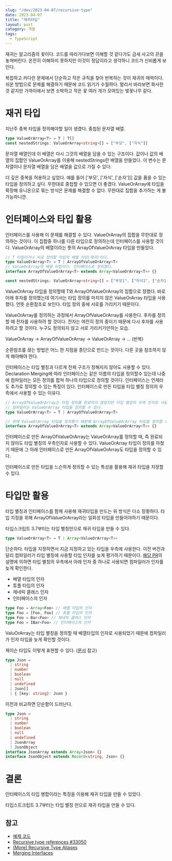 ```yaml
---
slug: "/dev/2023-04-07/recursive-type"
date: 2023-04-07
title: "재귀타입"
layout: post
category: 개발
tags:
  - TypeScript
---
```


재귀는 알고리즘의 꽃이다. 코드를 따라가다보면 이해할 것 같다가도 금새 사고의 끈을 놓쳐버린다. 온전히 이해하지 못하지만 이것이 정답이라고 생각하니 코드가 신비롭게 보인다.

복잡하고 커다란 문제에서 단순하고 작은 규칙을 찾아 반복하는 것이 재귀의 매력이다. 쉬운 방법으로 문제를 해결하기 때문에 코드 읽기가 수월하다. 멀리서 바라보면 화사한 것 같지만 가까이에서 보면 소박하고 작은 꽃 여러 개가 모여있는 벛꽃나무 같다.

# 재귀 타입

지난주 중복 타입을 정의해야할 일이 생겼다. 중첩된 문자열 배열.

```ts
type ValueOrArray<T> = T | T[]
const nestedStrings: ValueOrArray<string>[] = ["부모", ["자식"]]
```

문자열 배열인데 이 배열은 다시 그것의 배열을 담을 수 있는 구조이다. 값이나 값의 배열의 집합인 ValueOrArray를 이용해 nestedStrings란 배열을 만들었다. 이 변수는 문자열이나 문자열 배열을 담은 배열을 값으로 가질 수 있다.

더 깊은 중복을 허용하고 싶었다. 예를 들어 ['부모', ['자식', ['손자']]] 값을 품을 수 있는 타입을 정의하고 싶다. 무한대로 중첩할 수 있으면 더 좋겠다. ValueOrArray에 타입을 확장해 유니온으로 묶는 방식은 문제를 해결할 수 없다. 무한대로 집합을 추가하는 게 불가능하니깐.

# 인터페이스와 타입 활용

인터페이스를 사용해 이 문제를 해결할 수 있다. ValueOrArray의 집합을 무한대로 정의하는 것이다. 이 집합중 하나를 다른 타입으로 정의하는데 인터페이스를 사용할 것이다. ValueOrArray의 배열이라는 뜻의 ArrayOfValueOrArray 타입을 만들었다.

```ts
// T 타입이거나 지금 정의할 타입의 배열 타입(재귀)이다.
type ValueOrArray<T> = T | ArrayOfValueOrArray<T>
// ValueOrArray의 배열 타입이다. 인터페이스로 정의했다.
interface ArrayOfValueOrArray<T> extends Array<ValueOrArray<T>> {}

const nestedStrings: ValueOrArray<string>[] = ["부모1", ["자식1", ["손자1"]]]
```

ValueOrArray<T> 타입을 정의할때 T와 ArrayOfValueOrArray<T>의 집합으로 정했다. 바로 아래 후자를 정의했는데 여기서는 타입 정의를 마치지 않은 ValueOrArray 타입을 사용했다. 언뜻 순환참조로 보인다. 타입 정의 중에 서로를 가리키기 때문이다.

ValueOrArray를 정의하는 과정에서 ArrayOfValueOrArray를 사용한다. 후자를 정의할 때 전자를 사용하려 할 것이다. 전자는 여전히 정의 중이기 때문에 다시 후자를 사용하려고 할 것이다. 누구도 정의되지 않고 서로 가리키기만하는 모습.

ValueOrArray → ArrayOfValueOrArray → ValueOrArray → ... (반복)

순환참조를 끊는 방법은 어느 한 지점을 종단으로 만드는 것이다. 다른 곳을 참조하지 않게 해야해야 한다.

인터페이스는 타입 별칭과 다르게 전체 구조가 정해지지 않아도 사용할 수 있다. Declaration Merging에 따라 인터페이스는 같은 이름의 타입을 정의할수 있는데 나중에 컴파일러는 모든 정의를 합쳐 하나의 타입으로 정의할 것이다. 인터페이스는 언제라도 추가로 정의할 수 있는 특징이 있다. 인터페이스로 만든 타입을 타입 별칭 정의의 우측에서 사용할 수 있는 이유다.

```ts
// ArrayOfValueOrArray는 타입 정의를 완료하지 않았지만 타입 별칭의 우측 인자로 사용할 수 있다.
// 컴파일러는 ValueOrArray 타입을 정의할 수 있다.
type ValueOrArray<T> = T | ArrayOfValueOrArray<T>

// 위에 ValueOrArray 타입을 정의했기 때문에 ArrayOfValueOrArray 타입을 정의할 수 있다.
interface ArrayOfValueOrArray<T> extends Array<ValueOrArray<T>> {}
```

인터페이스로 만든 ArrayOfValueOrArray는 ValueOrArray를 정의할 때, 즉 완료되지 않아도 타입 별칭의 우측인자로 사용할 수 있다. ValueOrArray 타입이 정의를 마쳤기 때문에 그 아래 인터페이스로 만든 ArrayOfValueOrArray도 타입을 정의할 수 있다.

인터페이스로 만든 타입을 느슨하게 정의할 수 있는 특성을 활용해 재귀 타입을 지정할 수 있다.

# 타입만 활용

타입 별칭과 인터페이스를 함께 사용해 재귀타입을 만드는 위 방식은 다소 장황하다. 타입 지정을 위해 ArrayOfValueOrArray라는 일회성 타입을 만들어야하기 때문이다.

타입스크립트 3.7부터는 타입 별칭만으로 재귀 타입을 만들 수 있다.

```ts
type ValueOrArray<T> = T | Array<ValueOrArray<T>>
```

단순하다. 타입을 지정하면서 지금 지정하고 있는 타입을 우측에 사용한다. 이전 버전과 달리 컴파일러가 타입 별칭에 사용할 타입 인자를 늦게 평가하기 때문이다. [해당 PR](https://github.com/microsoft/TypeScript/pull/33050)의 설명에 의하면 타입 별칭의 우측에서 아래 인자 중 하나로 사용되면 컴파일러가 인자를 늦게 확인한다.

- 배열 타입의 인자
- 튜플 타입의 인자
- 제네릭 클래스 인자
- 인터페이스의 인자

```ts
type Foo = Array<Foo> // 배열 타입의 인자
type Foo = [Foo, Foo] // 튜플 타입의 인자
type Foo = Bar<Foo> // 제네릭 클래스 인자
type Foo = IBar<Foo> // 인터페이스의 인자
```

ValuOrArray는 타입 별칭을 정의할 때 배열타입의 인자로 사용되었기 때문에 컴파일러가 인자 타입을 늦게 확인할 것이다.

제이슨 타입도 이렇게 표현할 수 있다. ([문서](https://www.typescriptlang.org/docs/handbook/release-notes/typescript-3-7.html#more-recursive-type-aliases) 참고)

```ts
type Json =
  | string
  | number
  | boolean
  | null
  | undefined
  | Json[]
  | { [key: string]: Json }
```

이전과 비교하면 단순함이 드러난다.

```ts
type Json =
  | string
  | number
  | boolean
  | null
  | undefined
  | JsonArray
  | JsonObject
interface JsonArray extends Array<Json> {}
interface JsonObject extends Record<string, Json> {}
```

# 결론

인터페이스의 타입 병합이라는 특징을 이용해 재귀 타입을 만들 수 있었다.

타입스트크립트 3.7부터는 타입 별칭 만으로 재귀 타입을 만들 수 있다.

## 참고

- [예제 코드](https://github.com/jeonghwan-kim/jeonghwan-kim.github.com/tree/master/content/codes/2023/recursive-type)
- [Recursive type references #33050](https://github.com/microsoft/TypeScript/pull/33050)
- [(More) Recursive Type Aliases](https://www.typescriptlang.org/docs/handbook/release-notes/typescript-3-7.html#more-recursive-type-aliases)
- [Merging Interfaces](https://www.typescriptlang.org/docs/handbook/declaration-merging.html#merging-interfaces)
